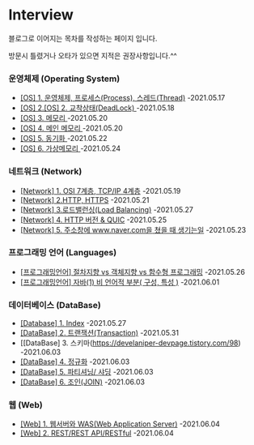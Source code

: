 # Interview

블로그로 이어지는 목차를 작성하는 페이지 입니다.

방문시 틀렸거나 오타가 있으면 지적은 권장사항입니다.^^

### 운영체제 (Operating System)

 + [[OS] 1. 운영체제, 프로세스(Process), 스레드(Thread)](https://develaniper-devpage.tistory.com/79) -2021.05.17
 + [[OS] 2.[OS] 2. 교착상태(DeadLock) ](https://develaniper-devpage.tistory.com/80) -2021.05.18
 + [[OS] 3. 메모리 ](https://develaniper-devpage.tistory.com/82) -2021.05.20
 + [[OS] 4. 메인 메모리 ](https://develaniper-devpage.tistory.com/83) -2021.05.20
 + [[OS] 5. 동기화 ](https://develaniper-devpage.tistory.com/87) -2021.05.22
 + [[OS] 6. 가상메모리 ](https://develaniper-devpage.tistory.com/89) -2021.05.24

### 네트워크 (Network)

 + [[Network] 1. OSI 7계층, TCP/IP 4계층](https://develaniper-devpage.tistory.com/81) -2021.05.19
 + [[Network] 2.HTTP, HTTPS](https://develaniper-devpage.tistory.com/84) -2021.05.21
 + [[Network] 3.로드밸런싱(Load Balancing)](https://develaniper-devpage.tistory.com/93) -2021.05.27
 + [[Network] 4. HTTP 버전 & QUIC](https://develaniper-devpage.tistory.com/90) -2021.05.25
 + [[Network] 5. 주소창에 www.naver.com을 쳤을 때 생기는일](https://develaniper-devpage.tistory.com/88) -2021.05.23

### 프로그래밍 언어 (Languages)

 + [[프로그래밍언어] 절차지향 vs 객체지향 vs 함수형 프로그래밍](https://develaniper-devpage.tistory.com/92) -2021.05.26
 + [[프로그래밍언어] 자바(1) 비 언어적 부분( 구성, 특성 )](https://develaniper-devpage.tistory.com/97) -2021.06.01

### 데이터베이스 (DataBase)

 + [[Database] 1. Index](https://develaniper-devpage.tistory.com/95) -2021.05.27
 + [[DataBase] 2. 트랜잭션(Transaction)](https://develaniper-devpage.tistory.com/96) -2021.05.31
 + [[DataBase] 3. 스키마(https://develaniper-devpage.tistory.com/98) -2021.06.03
 + [[DataBase] 4. 정규화](https://develaniper-devpage.tistory.com/99) -2021.06.03
 + [[DataBase] 5. 파티셔닝/ 샤딩](https://develaniper-devpage.tistory.com/100) -2021.06.03
 + [[DataBase] 6. 조인(JOIN)](https://develaniper-devpage.tistory.com/101) -2021.06.03

### 웹 (Web)
 + [[Web] 1. 웹서버와 WAS(Web Application Server)](https://develaniper-devpage.tistory.com/102) -2021.06.04
 + [[Web] 2. REST/REST API/RESTful](https://develaniper-devpage.tistory.com/103) -2021.06.04

